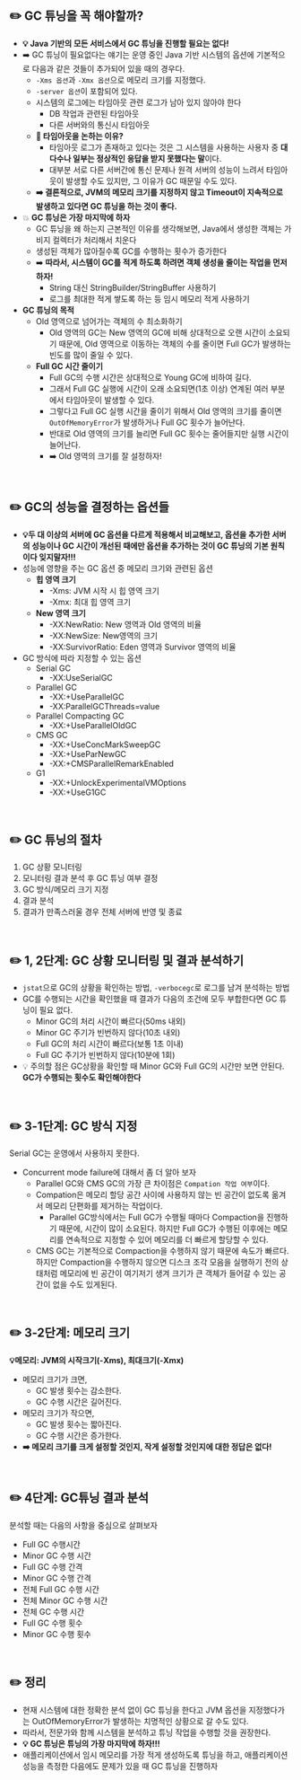 ## ✏️ GC 튜닝을 꼭 해야할까?
* **💡 Java 기반의 모든 서비스에서 GC 튜닝을 진행할 필요는 없다!**
* ➡️ GC 튜닝이 필요없다는 얘기는 운영 중인 Java 기반 시스템의 옵션에 기본적으로 다음과 같은 것들이 추가되어 있을 때의 경우다.
  * `-Xms 옵션`과 `-Xmx 옵션`으로 메모리 크기를 지정했다.
  * `-server 옵션`이 포함되어 있다.
  * 시스템의 로그에는 타임아웃 관련 로그가 남아 있지 않아야 한다
    * DB 작업과 관련된 타임아웃
    * 다른 서버와의 통신시 타임아웃
  * **🤔 타임아웃을 논하는 이유?**
    * 타임아웃 로그가 존재하고 있다는 것은 그 시스템을 사용하는 사용자 중 **대다수나 일부는 정상적인 응답을 받지 못했다는 말**이다.
    * 대부분 서로 다른 서버간에 통신 문제나 원격 서버의 성능이 느려서 타임아웃이 발생할 수도 있지만, 그 이유가 GC 때문일 수도 있다.
  * **➡️ 결론적으로, JVM의 메모리 크기를 지정하지 않고 Timeout이 지속적으로 발생하고 있다면 GC 튜닝을 하는 것이 좋다.**
* 💥 **GC 튜닝은 가장 마지막에 하자**
  * GC 튜닝을 왜 하는지 근본적인 이유를 생각해보면, Java에서 생성한 객체는 가비지 컬렉터가 처리해서 치운다
  * 생성된 객체가 많아질수록 GC를 수행하는 횟수가 증가한다
  * ➡️ **따라서, 시스템이 GC를 적게 하도록 하려면 객체 생성을 줄이는 작업을 먼저하자!**
    * String 대신 StringBuilder/StringBuffer 사용하기
    * 로그를 최대한 적게 쌓도록 하는 등 임시 메모리 적게 사용하기
* **GC 튜닝의 목적**
  * Old 영역으로 넘어가는 객체의 수 최소화하기
    * Old 영역의 GC는 New 영역의 GC에 비해 상대적으로 오랜 시간이 소요되기 때문에, Old 영역으로 이동하는 객체의 수를 줄이면 Full GC가 발생하는 빈도를 많이 줄일 수 있다.
  * **Full GC 시간 줄이기**
    * Full GC의 수행 시간은 상대적으로 Young GC에 비하여 길다.
    * 그래서 Full GC 실행에 시간이 오래 소요되면(1초 이상) 연계된 여러 부분에서 타임아웃이 발생할 수 있다.
    * 그렇다고 Full GC 실행 시간을 줄이기 위해서 Old 영역의 크기를 줄이면 `OutOfMemoryError`가 발생하거나 Full GC 횟수가 늘어난다.
    * 반대로 Old 영역의 크기를 늘리면 Full GC 횟수는 줄어들지만 실행 시간이 늘어난다.
    * ➡️ Old 영역의 크기를 잘 설정하자!
</br>

## ✏️ GC의 성능을 결정하는 옵션들
* **💡두 대 이상의 서버에 GC 옵션을 다르게 적용해서 비교해보고, 옵션을 추가한 서버의 성능이나 GC 시간이 개선된 때에만 옵션을 추가하는 것이 GC 튜닝의 기본 원칙이다 잊지말자!!!**
* 성능에 영향을 주는 GC 옵션 중 메모리 크기와 관련된 옵션
  * **힙 영역 크기**
    * -Xms: JVM 시작 시 힙 영역 크기
    * -Xmx: 최대 힙 영역 크기
  * **New 영역 크기**
    * -XX:NewRatio: New 영역과 Old 영역의 비율
    * -XX:NewSize: New영역의 크기
    * -XX:SurvivorRatio: Eden 영역과 Survivor 영역의 비율
* GC 방식에 따라 지정할 수 있는 옵션
  * Serial GC
    * -XX:UseSerialGC
  * Parallel GC
    * -XX:+UseParallelGC
    * -XX:ParallelGCThreads=value
  * Parallel Compacting GC
    * -XX:+UseParallelOldGC
  * CMS GC
    * -XX:+UseConcMarkSweepGC
    * -XX:+UseParNewGC
    * -XX:+CMSParallelRemarkEnabled
  * G1
    * -XX:+UnlockExperimentalVMOptions
    * -XX:+UseG1GC
</br>

## ✏️ GC 튜닝의 절차
1. GC 상황 모니터링
2. 모니터링 결과 분석 후 GC 튜닝 여부 결정
3. GC 방식/메모리 크기 지정
4. 결과 분석
5. 결과가 만족스러울 경우 전체 서버에 반영 및 종료
</br>

## ✏️ 1, 2단계: GC 상황 모니터링 및 결과 분석하기
* `jstat`으로 GC의 상황을 확인하는 방법, `-verbocegc`로 로그를 남겨 분석하는 방법
* GC를 수행되는 시간을 확인했을 때 결과가 다음의 조건에 모두 부합한다면 GC 튜닝이 필요 없다.
  * Minor GC의 처리 시간이 빠르다(50ms 내외)
  * Minor GC 주기가 빈번하지 않다(10초 내외)
  * Full GC의 처리 시간이 빠르다(보통 1초 이내)
  * Full GC 주기가 빈번하지 않다(10분에 1회)
* 💡 주의할 점은 GC상황을 확인할 때 Minor GC와 Full GC의 시간만 보면 안된다. **GC가 수행되는 횟수도 확인해야한다**
</br>

## ✏️ 3-1단계: GC 방식 지정
Serial GC는 운영에서 사용하지 못한다.
* Concurrent mode failure에 대해서 좀 더 알아 보자
  * Parallel GC와 CMS GC의 가장 큰 차이점은 `Compation 작업 여부`이다.
  * Compation은 메모리 할당 공간 사이에 사용하지 않는 빈 공간이 없도록 옮겨서 메모리 단편화를 제거하는 작업이다.
    * Parallel GC방식에서는 Full GC가 수행될 때마다 Compaction을 진행하기 때문에, 시간이 많이 소요된다. 하지만 Full GC가 수행된 이후에는 메모리를 연속적으로 지정할 수 있어 메모리를 더 빠르게 할당할 수 있다.
  * CMS GC는 기본적으로 Compaction을 수행하지 않기 때문에 속도가 빠르다. 하지만 Compaction을 수행하지 않으면 디스크 조각 모음을 실행하기 전의 상태처럼 메모리에 빈 공간이 여기저기 생겨 크기가 큰 객체가 들어갈 수 있는 공간이 없을 수도 있게된다.
</br>

## ✏️ 3-2단계: 메모리 크기
**💡메모리: JVM의 시작크기(-Xms), 최대크기(-Xmx)**
* 메모리 크기가 크면,
  * GC 발생 횟수는 감소한다.
  * GC 수행 시간은 길어진다.
* 메모리 크기가 작으면,
  * GC 발생 횟수는 짧아진다.
  * GC 수행 시간은 증가한다.
* **➡️ 메모리 크기를 크게 설정할 것인지, 작게 설정할 것인지에 대한 정답은 없다!**
</br>

## ✏️ 4단계: GC튜닝 결과 분석
분석할 때는 다음의 사항을 중심으로 살펴보자
* Full GC 수행시간
* Minor GC 수행 시간
* Full GC 수행 간격
* Minor GC 수행 간격
* 전체 Full GC 수행 시간
* 전체 Minor GC 수행 시간
* 전체 GC 수행 시간
* Full GC 수행 횟수
* Minor GC 수행 횟수
</br>

## ✏️ 정리
* 현재 시스템에 대한 정확한 분석 없이 GC 튜닝을 한다고 JVM 옵션을 지정했다가는 OutOfMemoryError가 발생하는 치명적인 상황으로 갈 수도 있다.
* 따라서, 전문가와 함께 시스템을 분석하고 튜닝 작업을 수행할 것을 권장한다.
* **💡 GC 튜닝은 튜닝의 가장 마지막에 하자!!!**
* 애플리케이션에서 임시 메모리를 가장 적게 생성하도록 튜닝을 하고, 애플리케이션 성능을 측정한 다음에도 문제가 있을 때 GC 튜닝을 진행하자
